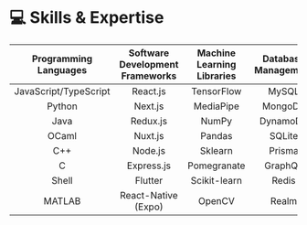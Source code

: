 # 💻 Skills & Expertise

| Programming Languages | Software Development Frameworks | Machine Learning Libraries | Database Management | Cloud & DevOps Tools |
| :-------------------: | :-----------------------------: | :------------------------: | :-----------------: | :------------------: |
| JavaScript/TypeScript |            React.js             |         TensorFlow         |        MySQL        |         AWS          |
|        Python         |             Next.js             |         MediaPipe          |       MongoDB       |         GCP          |
|         Java          |            Redux.js             |           NumPy            |      DynamoDB       |        Docker        |
|         OCaml         |             Nuxt.js             |           Pandas           |       SQLite        |      Kubernetes      |
|          C++          |             Node.js             |          Sklearn           |       Prisma        |        Heroku        |
|           C           |           Express.js            |        Pomegranate         |       GraphQL       |       Netlify        |
|         Shell         |             Flutter             |        Scikit-learn        |        Redis        |        Vercel        |
|        MATLAB         |       React-Native (Expo)       |           OpenCV           |        Realm        |        Okteto        |
